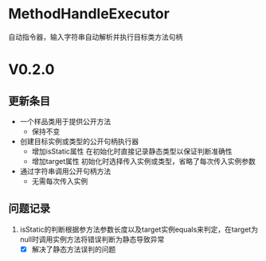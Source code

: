 # MethodHandleExecutor
自动指令器，输入字符串自动解析并执行目标类方法句柄

# V0.2.0

## 更新条目
- 一个样品类用于提供公开方法
    - 保持不变
- 创建目标实例或类型的公开句柄执行器
    - 增加isStatic属性 在初始化时直接记录静态类型以保证判断准确性
    - 增加target属性 初始化时选择传入实例或类型，省略了每次传入实例参数
- 通过字符串调用公开句柄方法
    - 无需每次传入实例

## 问题记录
1. isStatic的判断根据参方法参数长度以及target实例equals来判定，在target为null时调用实例方法将错误判断为静态导致异常
    - [x] 解决了静态方法误判的问题
